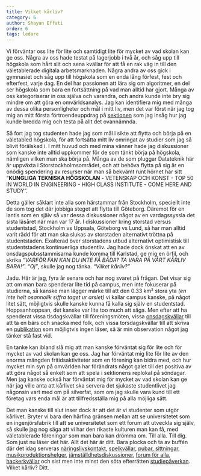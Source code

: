 ```yaml
---
title: Vilket kårliv?
category: 6
author: Shayan Effati
order: 6
tags: ledare
---
```


Vi förväntar oss lite för lite och samtidigt lite för mycket av vad skolan kan ge oss. Några av oss hade testat på lagerjobb i två år, och såg upp till högskola som hårt slit och sena kvällar för att få en rak väg in till den väletablerade digitala arbetsmarknaden. Några andra av oss gick i gymnasiet och såg upp till högskola som en enda lång förfest, fest och efterfest, varje dag. En del har passionen att lära sig om algoritmer, en del ser högskola som bara en fortsättning på vad man alltid har gjort. Många av oss kategoriserar in oss själva och varandra, och andra kunde inte bry sig mindre om att göra en omvärldsanalys. Jag kan identifiera mig med många av dessa olika personligheter och mål i mitt liv, men det var först när jag tog mig an mitt första förtroendeuppdrag på <a href="https://www.facebook.com/Konglig-Datasektionen-157441677611103/" target="_BLANK">sektionen</a> som jag insåg hur jag kunde bredda mig och testa på allt det ovannämnda.

Så fort jag tog studenten hade jag som mål i sikte att flytta och börja på en väletabled högskola, för att fortsätta mitt liv omringat av studier som jag så blivit förälskad i. I mitt huvud och med mina vänner hade jag diskussioner som kanske inte alltid uppkommer för de som tänkt börja på högskola, nämligen vilken man ska börja på. Många av de som pluggar Datateknik här är uppväxta i Storstockholmsområdet, och att behöva flytta på sig är en onödig spendering av resurser när man så bekvämt runt hörnet har sitt “<b>KUNGLIGA TEKNISKA HÖGSKOLAN</b> - VETENSKAP OCH KONST - TOP 50 IN WORLD IN ENGINEERING - HIGH CLASS INSTITUTE - COME HERE AND STUDY”.

Detta gäller såklart inte alla som härstammar från Stockholm, speciellt inte de som tog det där jobbiga steget att flytta till Göteborg. Däremot för en lantis som en själv så var dessa diskussioner något av en vardagssyssla det sista läsåret när man var 17 år. I diskussioner kring storstad versus studentstad, Stockholm vs Uppsala, Göteborg vs Lund, så har man alltid varit rädd för att man ska slukas av storstaden alternativt tröttna på studentstaden. Exalterad över storstadens utbud alternativt optimistisk till studentstadens kontinuerliga studentliv. Jag hade dock önskat att en av onsdagspubsstammisarna kunde komma till Karlstad, ge mig en örfil, och skrika <i>“VARFÖR FAN KAN DU INTE FÅ BÅDA? TA VARA PÅ VÅRT KÅRLIV BARA!”</i>. <i>“Oj”</i>, skulle jag nog tänka. <i>“Vilket kårliv?”</i>

Jadu. Här är jag, fyra år senare och har nog svaret på frågan. Det visar sig att om man bara spenderar lite tid på campus, men inte fokuserar på studierna, så kanske man lägger märke till att den 0.33 km² stora yta <i>(en inte helt osannolik siffra taget ur arslet)</i> vi kallar campus kanske, på något litet sätt, möjligtvis skulle kanske kunna få kalla sig själv en studentstad. Hoppsanhoppsan, det kanske var lite too much att säga. Men efter att ha spenderat vissa tisdagskvällar till föreningsmöten, vissa <a href="https://www.facebook.com/datasklubbmasteri/" target="_BLANK">onsdagskvällar</a> till att ta en bärs och snacka med folk, och vissa torsdagskvällar till att skriva en <a href="https://www.facebook.com/dbuggen/" target="_BLANK">publikation</a> som möjligtvis ingen läser, så är min observation något jag tänker stå fast vid.

En tanke kan ibland slå mig att man kanske förväntat sig för lite och för mycket av vad skolan kan ge oss. Jag har förväntat mig lite för lite av den enorma mängden fritidsaktiviteter som en förening kan bidra med, och hur mycket min syn på omvärlden har förändrats något galet till det positiva av att göra något så enkelt som att spela i sektionens replokal på söndagar. Men jag kanske också har förväntat mig för mycket av vad skolan kan ge när jag ville anta att kårlivet ska servera det sjukaste studentlivet jag någonsin vart med om på silverfat, som om jag skulle vara kund till ett företag vars enda mål är att tillfredsställa mig på alla möjliga sätt.

Det man kanske till slut inser dock är att det är vi studenter som utgör kårlivet. Bryter vi bara den hårfina gränsen mellan att se universitetet som en ingenjörsfabrik till att se universitetet som ett forum att utveckla sig själv, så skulle jag nog säga att vi har den rikaste kulturen man kan få, med väletablerade föreningar som man bara kan drömma om. Till alla. Till dig. Som just nu läser det här. Allt det här är ditt. Bara plocka och ta av buffén där det idag serveras <a href="https://www.facebook.com/kth.d.naringsliv/" target="_BLANK">näringslivskontakt</a>, <a href="https://www.facebook.com/dataqn/" target="_BLANK">spelkvällar</a>, <a href="https://www.facebook.com/datasklubbmasteri/" target="_BLANK">pubar, sittningar</a>, <a href="https://www.facebook.com/groups/484216868290055/" target="_BLANK">musikproduktionshelger</a>, <a href="https://www.facebook.com/jamlikhetsnamnden/" target="_BLANK">jämställdhetsdiskussioner</a>, <a href="https://www.facebook.com/kongligostrogennamnden/" target="_BLANK">forum för alla</a>, <a href="https://www.facebook.com/informationsorganet/" target="_BLANK">hackerkvällar</a> och sist men inte minst den söta efterrätten <a href="https://www.facebook.com/sn.d.kth/" target="_BLANK">studiepåverkan</a>. Vilket kårliv? Ditt.
